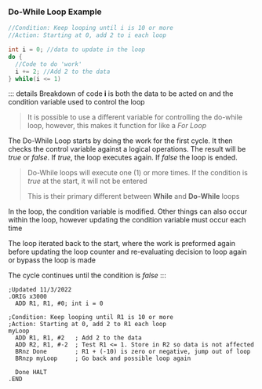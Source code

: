 ### Do-While Loop Example
```java
//Condition: Keep looping until i is 10 or more
//Action: Starting at 0, add 2 to i each loop

int i = 0; //data to update in the loop
do {
  //Code to do 'work'
  i += 2; //Add 2 to the data
} while(i <= 1)

```

::: details Breakdown of code
  **i** is both the data to be acted on and the condition variable used to control the loop

  > It is possible to use a different variable for controlling the do-while loop, however, this makes it function for like a *For Loop*

  The Do-While Loop starts by doing the work for the first cycle. It then checks the control variable against a logical operations. The result will be *true* or *false*. If *true*, the loop executes again. If *false* the loop is ended.

  > Do-While loops will execute one (1) or more times. If the condition is *true* at the start, it will not be entered
  >
  > This is their primary different between **While** and **Do-While** loops

  In the loop, the condition variable is modified. Other things can also occur within the loop, however updating the condition variable must occur each time

  The loop iterated back to the start, where the work is preformed again before updating the loop counter and re-evaluating decision to loop again or bypass the loop is made

  The cycle continues until the condition is *false*
:::

<QuestionMC question="After the Do-While Loop completes i will contain what number?" answer='A' AChoice="2" BChoice="8" CChoice="10" DChoice="12" rightAnswerFeedback="Right! It will loop 1 time total" wrongAnswerFeedback="Incorrect. Because the condition is 'greater than or equal to', when i = 10 the loop is entered 1 last time, adding 2 more"/>

``` 
;Updated 11/3/2022
.ORIG x3000
  ADD R1, R1, #0; int i = 0

;Condition: Keep looping until R1 is 10 or more
;Action: Starting at 0, add 2 to R1 each loop
myLoop   
  ADD R1, R1, #2   ; Add 2 to the data
  ADD R2, R1, #-2  ; Test R1 <= 1. Store in R2 so data is not affected
  BRnz Done        ; R1 + (-10) is zero or negative, jump out of loop
  BRnzp myLoop     ; Go back and possible loop again

  Done HALT
.END
```
